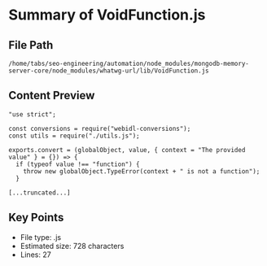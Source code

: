 # Summary of VoidFunction.js
  
## File Path
`/home/tabs/seo-engineering/automation/node_modules/mongodb-memory-server-core/node_modules/whatwg-url/lib/VoidFunction.js`

## Content Preview
```
"use strict";

const conversions = require("webidl-conversions");
const utils = require("./utils.js");

exports.convert = (globalObject, value, { context = "The provided value" } = {}) => {
  if (typeof value !== "function") {
    throw new globalObject.TypeError(context + " is not a function");
  }

[...truncated...]
```

## Key Points
- File type: .js
- Estimated size: 728 characters
- Lines: 27
